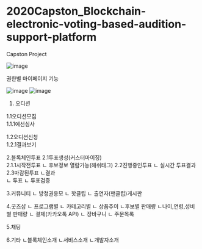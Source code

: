 # 2020Capston_Blockchain-electronic-voting-based-audition-support-platform
Capston Project


![image](https://user-images.githubusercontent.com/60876477/92996397-46a5ac80-f546-11ea-83bc-281a11878dde.png)


권한별 마이페이지 기능

![image](https://user-images.githubusercontent.com/60876477/92996474-cc295c80-f546-11ea-8a2d-7b287c515a58.png)
![image](https://user-images.githubusercontent.com/60876477/92996476-cfbce380-f546-11ea-85bf-7564533e05d1.png)


1. 오디션

  1.1오디션모집  
    1.1.1예선심사
    
  1.2오디션신청  
    1.2.1결과보기
          
2.블록체인투표
    2.1투표생성(커스터마이징)    
          2.1.1시작전투표
                ㄴ 후보정보 열람가능(해쉬태그)
     2.2진행중인투표
                ㄴ 실시간 투표결과                   
     2.3마감된투표
               ㄴ결과            
    ㄴ 투표
    ㄴ 투표검증
    
3.커뮤니티
  ㄴ 방청권응모
  ㄴ 핫클립
  ㄴ 출연자(팬클럽)게시판
  
4.굿즈샵
  ㄴ 프로그램별
  ㄴ 카테고리별
  ㄴ 상품추이
      ㄴ후보별 판매량
       ㄴ나이,연령,성비별 판매량
  ㄴ 결제(카카오톡 API)
  ㄴ 장바구니
  ㄴ 주문목록
  
5.채팅

6.기타
  ㄴ블록체인소개
  ㄴ서비스소개
  ㄴ개발자소개 
